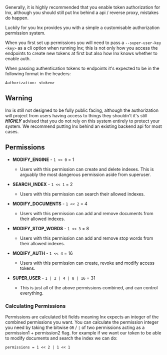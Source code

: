 Generally, it is highly recommended that you enable token authorization
for lnx, although you should still put lnx behind a api / reverse proxy, 
mistakes do happen.

Luckily for you lnx provides you with a simple a customisable authorization permission system.

When you first set up permissions you will need to pass a `--super-user-key <key>` as a cli option
when running lnx; this is not only how you access the endpoints to create new tokens at first
but also how lnx knows whether to enable auth.

When passing authentication tokens to endpoints it's expected to be in the following
format in the headers:

```
Authorization: <token>
```

## Warning
lnx is still not designed to be fully public facing, although the authorization will
project from users having access to things they shouldn't it's still ***HIGHLY*** advised
that you do not rely on this system entirely to protect your system. We recommend putting
lnx behind an existing backend api for most cases.

## Permissions

- **MODIFY_ENGINE** - `1 << 0` = 1
    * Users with this permission can create and delete indexes.
    This is arguably the most dangerous permission aside from superuser.
    
- **SEARCH_INDEX** - `1 << 1` = 2
    * Users with this permission can search their allowed indexes.
    
- **MODIFY_DOCUMENTS** - `1 << 2` = 4
    * Users with this permission can add and remove documents from their
    allowed indexes.
    
- **MODIFY_STOP_WORDS** - `1 << 3` = 8
    * Users with this permission can add and remove stop words from their
    allowed indexes.
    
- **MODIFY_AUTH** - `1 << 4` = 16
    * Users with this permission can create, revoke and modify access tokens.
    
- **SUPER_USER** - `1 | 2 | 4 | 8 | 16` = 31
    * This is just all of the above permissions combined, and can control everything.
    
    
### Calculating Permissions
Permissions are calculated bit fields meaning lnx expects an integer of the combined 
permissions you want. You can calculate the permission integer you need by taking
the bitwise `OR` / `|` of two permissions acting as a permission1 + permission2 flag.
for example if we want our token to be able to modify documents and search the index
we can do:

```
permissions = 1 << 2 | 1 << 1
```

